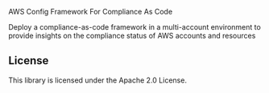 AWS Config Framework For Compliance As Code

Deploy a compliance-as-code framework in a multi-account environment to provide insights on the compliance status of AWS accounts and resources

## License

This library is licensed under the Apache 2.0 License. 
